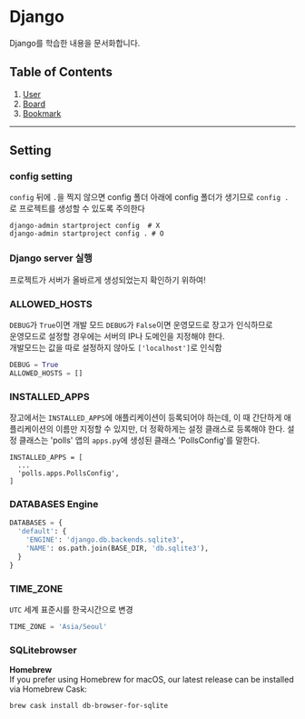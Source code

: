 # Django


Django를 학습한 내용을 문서화합니다. 


## Table of Contents

  1. [User](./User.md)
  1. [Board](./Board.md)
  1. [Bookmark](./Bookmark.md)
  
  
---


## Setting

### config setting

`config` 뒤에 `.`을 찍지 않으면 config 폴더 아래에 config 폴더가 생기므로  `config .`로 프로젝트를 생성할 수 있도록 주의한다

```
django-admin startproject config  # X
django-admin startproject config . # O
```

### Django server 실행

프로젝트가 서버가 올바르게 생성되었는지 확인하기 위하여!


### ALLOWED_HOSTS
`DEBUG`가 `True`이면 개발 모드 `DEBUG`가 `False`이면 운영모드로 장고가 인식하므로  
운영모드로 설정할 경우에는 서버의 IP나 도메인을 지정해야 한다.  
개발모드는 값을 따로 설정하지 않아도 `['localhost']`로 인식함

```python
DEBUG = True
ALLOWED_HOSTS = []
```

### INSTALLED_APPS
장고에서는 `INSTALLED_APPS`에 애플리케이션이 등록되어야 하는데, 이 때 간단하게 애플리케이션의 이름만 지정할 수 있지만, 더 정확하게는 설정 클래스로 등록해야 한다. 설정 클래스는 'polls' 앱의 `apps.py`에 생성된 클래스 'PollsConfig'를 말한다.

```python3
INSTALLED_APPS = [
  ...
  'polls.apps.PollsConfig',
]
```

### DATABASES Engine

```python
DATABASES = {
  'default': {
    'ENGINE': 'django.db.backends.sqlite3',
    'NAME': os.path.join(BASE_DIR, 'db.sqlite3'),
  }
}
```


### TIME_ZONE
`UTC` 세계 표준시를 한국시간으로 변경

```python
TIME_ZONE = 'Asia/Seoul'
```


### SQLitebrowser
**Homebrew**  
If you prefer using Homebrew for macOS, our latest release can be installed via Homebrew Cask:

```
brew cask install db-browser-for-sqlite
```
